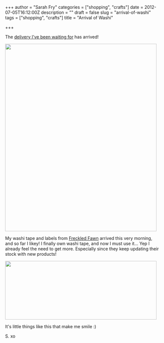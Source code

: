 +++
author = "Sarah Fry"
categories = ["shopping", "crafts"]
date = 2012-07-05T16:12:00Z
description = ""
draft = false
slug = "arrival-of-washi"
tags = ["shopping", "crafts"]
title = "Arrival of Washi"

+++


The <a title="I Heart: Washi Tape" href="http://sweetaspi.co.uk/i-heart-washi-tape/">delivery I've been waiting for</a> has arrived!

<a href="https://yayfryday.com/images/2012/07/washis1.jpg"><img class="aligncenter size-full wp-image-1003" title="washis" src="https://yayfryday.com/images/2012/07/washis1.jpg" alt="" width="490" height="605" /></a>

My washi tape and labels from <a href="http://freckledfawn.com/" target="_blank">Freckled Fawn</a> arrived this very morning, and so far I likey! I finally own washi tape, and now I must use it... Yep I already feel the need to get more. Especially since they keep updating their stock with new products!

<a href="https://yayfryday.com/images/2012/07/IMGP3221.jpg"><img class="aligncenter size-full wp-image-1001" title="IMGP3221" src="https://yayfryday.com/images/2012/07/IMGP3221.jpg" alt="" width="490" height="189" /></a>

It's little things like this that make me smile :)

S. xo

